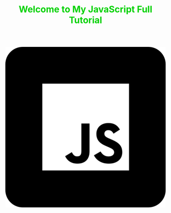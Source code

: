 <div style="text-align: center;">

  <h1 style="color: #00D100">Welcome to My JavaScript Full Tutorial</h1>

  <br><br>

  <img src="JavaScript-logo.png" alt="My Image" />

</div>
